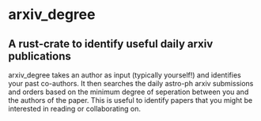 # arxiv_degree

## A rust-crate to identify useful daily arxiv publications

arxiv_degree takes an author as input (typically yourself!) and identifies your past co-authors. It then searches the daily astro-ph arxiv submissions and orders based on the minimum degree of seperation between you and the authors of the paper. This is useful to identify papers that you might be interested in reading or collaborating on.